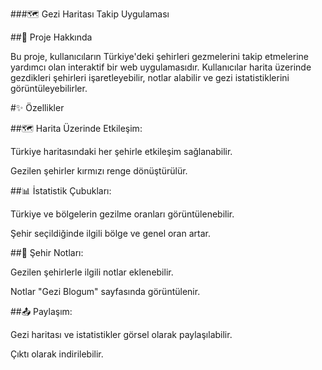 ###🗺️ Gezi Haritası Takip Uygulaması

##📖 Proje Hakkında

Bu proje, kullanıcıların Türkiye'deki şehirleri gezmelerini takip etmelerine yardımcı olan interaktif bir web uygulamasıdır. Kullanıcılar harita üzerinde gezdikleri şehirleri işaretleyebilir, notlar alabilir ve gezi istatistiklerini görüntüleyebilirler.

#✨ Özellikler

##🗺️ Harita Üzerinde Etkileşim:

Türkiye haritasındaki her şehirle etkileşim sağlanabilir.

Gezilen şehirler kırmızı renge dönüştürülür.

##📊 İstatistik Çubukları:

Türkiye ve bölgelerin gezilme oranları görüntülenebilir.

Şehir seçildiğinde ilgili bölge ve genel oran artar.

##📝 Şehir Notları:

Gezilen şehirlerle ilgili notlar eklenebilir.

Notlar "Gezi Blogum" sayfasında görüntülenir.

##📤 Paylaşım:

Gezi haritası ve istatistikler görsel olarak paylaşılabilir.

Çıktı olarak indirilebilir.

